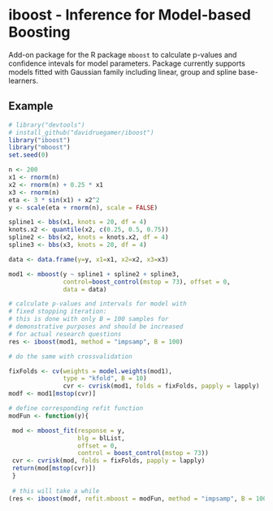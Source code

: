 # iboost - Inference for Model-based Boosting

Add-on package for the R package `mboost` to calculate p-values and confidence intevals for model parameters. Package currently supports models fitted with Gaussian family including linear, group and spline base-learners.

## Example

```R
# library("devtools")
# install_github("davidruegamer/iboost")
library("iboost")
library("mboost")
set.seed(0)

n <- 200
x1 <- rnorm(n)
x2 <- rnorm(n) + 0.25 * x1
x3 <- rnorm(n)
eta <- 3 * sin(x1) + x2^2
y <- scale(eta + rnorm(n), scale = FALSE)

spline1 <- bbs(x1, knots = 20, df = 4)
knots.x2 <- quantile(x2, c(0.25, 0.5, 0.75))
spline2 <- bbs(x2, knots = knots.x2, df = 4)
spline3 <- bbs(x3, knots = 20, df = 4)

data <- data.frame(y=y, x1=x1, x2=x2, x3=x3)

mod1 <- mboost(y ~ spline1 + spline2 + spline3,
               control=boost_control(mstop = 73), offset = 0, 
               data = data)

# calculate p-values and intervals for model with 
# fixed stopping iteration:
# this is done with only B = 100 samples for
# demonstrative purposes and should be increased 
# for actual research questions
res <- iboost(mod1, method = "impsamp", B = 100)

# do the same with crossvalidation

fixFolds <- cv(weights = model.weights(mod1),
               type = "kfold", B = 10)
               cvr <- cvrisk(mod1, folds = fixFolds, papply = lapply)
modf <- mod1[mstop(cvr)]

# define corresponding refit function
modFun <- function(y){

 mod <- mboost_fit(response = y,                
                   blg = blList,
                   offset = 0, 
                   control = boost_control(mstop = 73))
 cvr <- cvrisk(mod, folds = fixFolds, papply = lapply)
 return(mod[mstop(cvr)])
 }
 
 # this will take a while
(res <- iboost(modf, refit.mboost = modFun, method = "impsamp", B = 1000))

```
